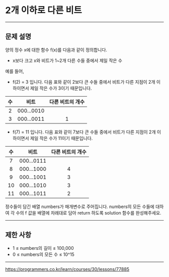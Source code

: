 # 2개 이하로 다른 비트

---

## 문제 설명

양의 정수 x에 대한 함수 f(x)를 다음과 같이 정의합니다.

- x보다 크고 x와 비트가 1~2개 다른 수들 중에서 제일 작은 수

예를 들어,

- f(2) = 3 입니다. 다음 표와 같이 2보다 큰 수들 중에서 비트가 다른 지점이 2개 이하이면서 제일 작은 수가 3이기 때문입니다.

수	|비트		|다른 비트의 개수
:------:|:------:	|:------:
2	|000...0010	|
3	|000...0011	|1

- f(7) = 11 입니다. 다음 표와 같이 7보다 큰 수들 중에서 비트가 다른 지점이 2개 이하이면서 제일 작은 수가 11이기 때문입니다.

수	|비트		|다른 비트의 개수
:------:|:------:	|:------:
7	|000...0111	|
8	|000...1000	|4
9	|000...1001	|3
10	|000...1010	|3
11	|000...1011	|2

정수들이 담긴 배열 numbers가 매개변수로 주어집니다. numbers의 모든 수들에 대하여 각 수의 f 값을 배열에 차례대로 담아 return 하도록 solution 함수를 완성해주세요.

---

## 제한 사항

- 1 ≤ numbers의 길이 ≤ 100,000
- 0 ≤ numbers의 모든 수 ≤ 10^15


---


https://programmers.co.kr/learn/courses/30/lessons/77885

